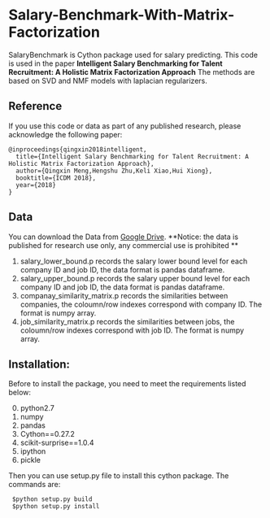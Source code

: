 # Salary-Benchmark-With-Matrix-Factorization

SalaryBenchmark is Cython package used for salary predicting. 
This code is used in the paper **Intelligent Salary Benchmarking for Talent Recruitment: A Holistic Matrix Factorization Approach**
The methods are based on SVD and NMF models with laplacian regularizers.

## Reference
If you use this code or data as part of any published research, please acknowledge the following paper:
```
@inproceedings{qingxin2018intelligent,
  title={Intelligent Salary Benchmarking for Talent Recruitment: A Holistic Matrix Factorization Approach},
  author={Qingxin Meng,Hengshu Zhu,Keli Xiao,Hui Xiong},
  booktitle={ICDM 2018},
  year={2018}
}
```

## Data
You can download the Data from [Google Drive](https://drive.google.com/open?id=19YZ34nAI66ARFK5nTJKYBKa8ylOXlElj).
**Notice: the data is published for research use only, any commercial use is prohibited **

1. salary_lower_bound.p  records the salary lower bound level for each company ID and job ID, the data format is pandas dataframe.
2. salary_upper_bound.p records the salary upper bound level for each company ID and job ID, the data format is pandas dataframe.
3. companay_similarity_matrix.p records the similarities between companies, the coloumn/row indexes correspond with company ID. The format is numpy array.
4. job_similarity_matrix.p records the similarities between jobs, the coloumn/row indexes correspond with job ID. The format is numpy array.

## Installation:
Before to install the package, you need to meet the requirements listed below:

0. python2.7
1. numpy
2. pandas
3. Cython==0.27.2
4. scikit-surprise==1.0.4
5. ipython
6. pickle

Then you can use setup.py file to install this cython package. The commands are:

```
 $python setup.py build
 $python setup.py install
 ```

